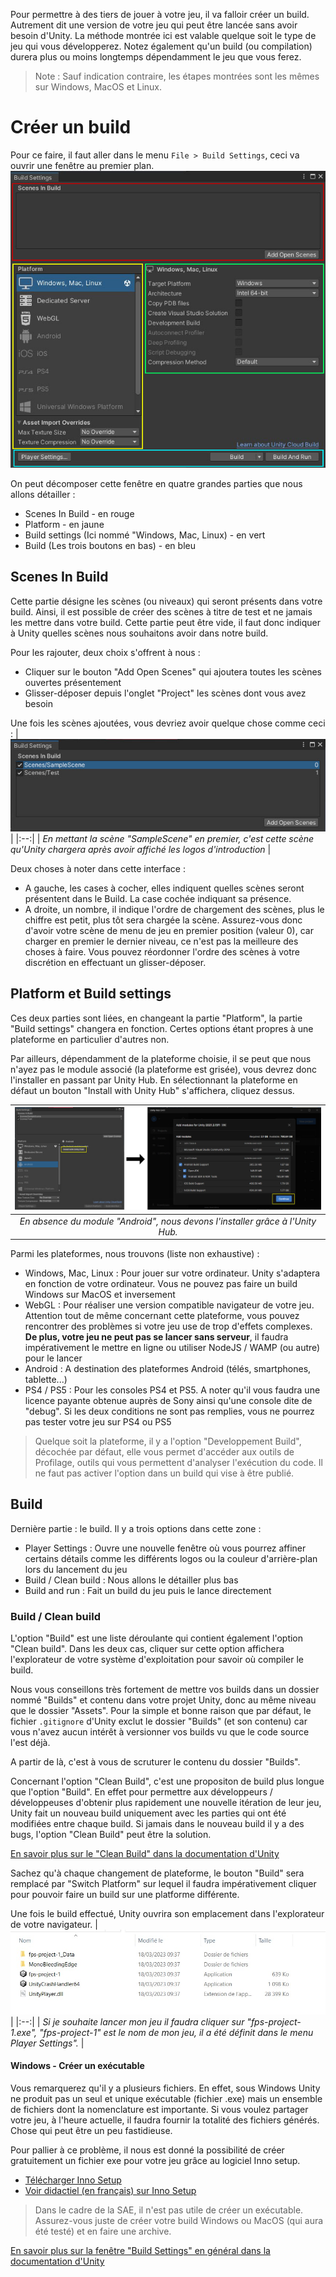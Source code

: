 Pour permettre à des tiers de jouer à votre jeu, il va falloir créer un build. Autrement dit une version de votre jeu qui peut être lancée sans avoir besoin d'Unity. La méthode montrée ici est valable quelque soit le type de jeu qui vous développerez. Notez également qu'un build (ou compilation) durera plus ou moins longtemps dépendamment le jeu que vous ferez.

> Note : Sauf indication contraire, les étapes montrées sont les mêmes sur Windows, MacOS et Linux.

# Créer un build

Pour ce faire, il faut aller dans le menu `File > Build Settings`, ceci va ouvrir une fenêtre au premier plan. 
![Alt text](build-1-framed.jpg)

On peut décomposer cette fenêtre en quatre grandes parties que nous allons détailler :
- Scenes In Build - en rouge
- Platform - en jaune
- Build settings (Ici nommé "Windows, Mac, Linux) - en vert
- Build (Les trois boutons en bas) - en bleu

## Scenes In Build
Cette partie désigne les scènes (ou niveaux) qui seront présents dans votre build. Ainsi, il est possible de créer des scènes à titre de test et ne jamais les mettre dans votre build. Cette partie peut être vide, il faut donc indiquer à Unity quelles scènes nous souhaitons avoir dans notre build.

Pour les rajouter, deux choix s'offrent à nous :
- Cliquer sur le bouton "Add Open Scenes" qui ajoutera toutes les scènes ouvertes présentement
- Glisser-déposer depuis l'onglet "Project" les scènes dont vous avez besoin

Une fois les scènes ajoutées, vous devriez avoir quelque chose comme ceci :
| ![](build-2.jpg) |
|:--:| 
| *En mettant la scène "SampleScene" en premier, c'est cette scène qu'Unity chargera après avoir affiché les logos d'introduction* |

Deux choses à noter dans cette interface :
- A gauche, les cases à cocher, elles indiquent quelles scènes seront présentent dans le Build. La case cochée indiquant sa présence.
- A droite, un nombre, il indique l'ordre de chargement des scènes, plus le chiffre est petit, plus tôt sera chargée la scène. Assurez-vous donc d'avoir votre scène de menu de jeu en premier position (valeur 0), car charger en premier le dernier niveau, ce n'est pas la meilleure des choses à faire. 
Vous pouvez réordonner l'ordre des scènes à votre discrétion en effectuant un glisser-déposer.

## Platform et Build settings
Ces deux parties sont liées, en changeant la partie "Platform", la partie "Build settings" changera en fonction. Certes options étant propres à une plateforme en particulier d'autres non. 

Par ailleurs, dépendamment de la plateforme choisie, il se peut que nous n'ayez pas le module associé (la plateforme est grisée), vous devrez donc l'installer en passant par Unity Hub. En sélectionnant la plateforme en défaut un bouton "Install with Unity Hub" s'affichera, cliquez dessus.

| ![](build-3.jpg) |
|:--:| 
| *En absence du module "Android", nous devons l'installer grâce à l'Unity Hub.* |

Parmi les plateformes, nous trouvons (liste non exhaustive) :
- Windows, Mac, Linux : Pour jouer sur votre ordinateur. Unity s'adaptera en fonction de votre ordinateur. Vous ne pouvez pas faire un build Windows sur MacOS et inversement
- WebGL : Pour réaliser une version compatible navigateur de votre jeu. Attention tout de même concernant cette plateforme, vous pouvez rencontrer des problèmes si votre jeu use de trop d'effets complexes. **De plus, votre jeu ne peut pas se lancer sans serveur**, il faudra impérativement le mettre en ligne ou utiliser NodeJS / WAMP (ou autre) pour le lancer
- Android : A destination des plateformes Android (télés, smartphones, tablette...)
- PS4 / PS5 : Pour les consoles PS4 et PS5. A noter qu'il vous faudra une licence payante obtenue auprès de Sony ainsi qu'une console dite de "debug". Si les deux conditions ne sont pas remplies, vous ne pourrez pas tester votre jeu sur PS4 ou PS5

> Quelque soit la plateforme, il y a l'option "Developpement Build", décochée par défaut, elle vous permet d'accéder aux outils de Profilage, outils qui vous permettent d'analyser l'exécution du code. Il ne faut pas activer l'option dans un build qui vise à être publié.

## Build
Dernière partie : le build. Il y a trois options dans cette zone :
- Player Settings : Ouvre une nouvelle fenêtre où vous pourrez affiner certains détails comme les différents logos ou la couleur d'arrière-plan lors du lancement du jeu
- Build / Clean build : Nous allons le détailler plus bas
- Build and run : Fait un build du jeu puis le lance directement

### Build / Clean build
L'option "Build" est une liste déroulante qui contient également l'option "Clean build". Dans les deux cas, cliquer sur cette option affichera l'explorateur de votre système d'exploitation pour savoir où compiler le build. 

Nous vous conseillons très fortement de mettre vos builds dans un dossier nommé "Builds" et contenu dans votre projet Unity, donc au même niveau que le dossier "Assets". Pour la simple et bonne raison que par défaut, le fichier `.gitignore` d'Unity exclut le dossier "Builds" (et son contenu) car vous n'avez aucun intérêt à versionner vos builds vu que le code source l'est déjà.

A partir de là, c'est à vous de scruturer le contenu du dossier "Builds".

Concernant l'option "Clean Build", c'est une propositon de build plus longue que l'option "Build". En effet pour permettre aux développeurs / développeuses d'obtenir plus rapidement une nouvelle itération de leur jeu, Unity fait un nouveau build uniquement avec les parties qui ont été modifiées entre chaque build. Si jamais dans le nouveau build il y a des bugs, l'option "Clean Build" peut être la solution.

[En savoir plus sur le "Clean Build" dans la documentation d'Unity](https://docs.unity3d.com/Manual/incremental-build-pipeline.html#creating-non-incremental-builds)

Sachez qu'à chaque changement de plateforme, le bouton "Build" sera remplacé par "Switch Platform" sur lequel il faudra impérativement cliquer pour pouvoir faire un build sur une platforme différente.

Une fois le build effectué, Unity ouvrira son emplacement dans l'explorateur de votre navigateur.
| ![](build-4.jpg) |
|:--:| 
| *Si je souhaite lancer mon jeu il faudra cliquer sur "fps-project-1.exe", "fps-project-1" est le nom de mon jeu, il a été définit dans le menu Player Settings".* |

#### Windows - Créer un exécutable
Vous remarquerez qu'il y a plusieurs fichiers. En effet, sous Windows Unity ne produit pas un seul et unique exécutable (fichier .exe) mais un ensemble de fichiers dont la nomenclature est importante. Si vous voulez partager votre jeu, à l'heure actuelle, il faudra fournir la totalité des fichiers générés. Chose qui peut être un peu fastidieuse.

Pour pallier à ce problème, il nous est donné la possibilité de créer gratuitement un fichier exe pour votre jeu grâce au logiciel Inno setup.
- [Télécharger Inno Setup](https://jrsoftware.org/isdl.php)
- [Voir didactiel (en français) sur Inno Setup](https://www.youtube.com/watch?v=lH9h4POpq0A)

> Dans le cadre de la SAE, il n'est pas utile de créer un exécutable. Assurez-vous juste de créer votre build Windows ou MacOS (qui aura été testé) et en faire une archive.

[En savoir plus sur la fenêtre "Build Settings" en général dans la documentation d'Unity](https://docs.unity3d.com/Manual/BuildSettings.html)